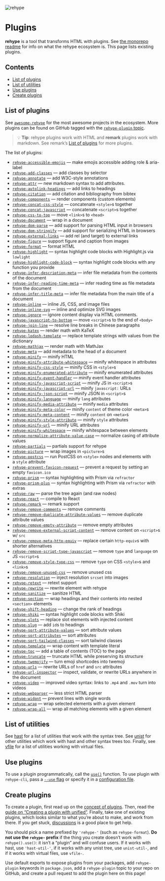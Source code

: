 ![rehype][logo]

# Plugins

**rehype** is a tool that transforms HTML with plugins.
See [the monorepo readme][rehype] for info on what the rehype ecosystem is.
This page lists existing plugins.

## Contents

*   [List of plugins](#list-of-plugins)
*   [List of utilities](#list-of-utilities)
*   [Use plugins](#use-plugins)
*   [Create plugins](#create-plugins)

## List of plugins

See [`awesome-rehype`][awesome-rehype] for the most awesome projects in the
ecosystem.
More plugins can be found on GitHub tagged with the
[`rehype-plugin` topic][topic].

> 💡 **Tip**: rehype plugins work with HTML and **remark** plugins work with
> markdown.
> See remark’s [List of plugins][remark-plugins] for more plugins.

The list of plugins:

*   [`rehype-accessible-emojis`](https://github.com/GaiAma/Coding4GaiAma/tree/HEAD/packages/rehype-accessible-emojis)
    — make emojis accessible adding role & aria-label
*   [`rehype-add-classes`](https://github.com/martypdx/rehype-add-classes)
    — add classes by selector
*   [`rehype-annotate`](https://github.com/baldurbjarnason/rehype-annotate)
    — add W3C-style annotations
*   [`rehype-attr`](https://github.com/jaywcjlove/rehype-attr)
    — new markdown syntax to add attributes.
*   [`rehype-autolink-headings`](https://github.com/rehypejs/rehype-autolink-headings)
    — add links to headings
*   [`rehype-citation`](https://github.com/timlrx/rehype-citation)
    — add citation and bibliography from bibtex
*   [`rehype-components`](https://github.com/marekweb/rehype-components)
    — render components (custom elements)
*   [`rehype-concat-css-style`](https://github.com/rehypejs/rehype-minify/tree/main/packages/rehype-concat-css-style)
    — concatenate `<style>`s together
*   [`rehype-concat-javascript`](https://github.com/rehypejs/rehype-minify/tree/main/packages/rehype-concat-javascript)
    — concatenate `<script>`s together
*   [`rehype-css-to-top`](https://github.com/rehypejs/rehype-minify/tree/main/packages/rehype-css-to-top)
    — move `<link>`s to `<head>`
*   [`rehype-document`](https://github.com/rehypejs/rehype-document)
    — wrap in a document
*   [`rehype-dom-parse`](https://github.com/rehypejs/rehype-dom/tree/main/packages/rehype-dom-parse)
    — add support for parsing HTML input in browsers
*   [`rehype-dom-stringify`](https://github.com/rehypejs/rehype-dom/tree/main/packages/rehype-dom-stringify)
    — add support for serializing HTML in browsers
*   [`rehype-external-links`](https://github.com/rehypejs/rehype-external-links)
    — add rel (and target) to external links
*   [`rehype-figure`](https://github.com/josestg/rehype-figure)
    — support figure and caption from images
*   [`rehype-format`](https://github.com/rehypejs/rehype-format)
    — format HTML
*   [`rehype-highlight`](https://github.com/rehypejs/rehype-highlight)
    — syntax highlight code blocks with Highlight.js via `lowlight`
*   [`rehype-highlight-code-block`](https://github.com/mapbox/rehype-highlight-code-block)
    — syntax highlight code blocks with any function you provide
*   [`rehype-infer-description-meta`](https://github.com/rehypejs/rehype-infer-description-meta)
    — infer file metadata from the contents of the document
*   [`rehype-infer-reading-time-meta`](https://github.com/rehypejs/rehype-infer-reading-time-meta)
    — infer reading time as file metadata from the document
*   [`rehype-infer-title-meta`](https://github.com/rehypejs/rehype-infer-title-meta)
    — infer file metadata from the main title of a document
*   [`rehype-inline`](https://github.com/marko-knoebl/rehype-inline)
    — inline JS, CSS, and image files
*   [`rehype-inline-svg`](https://github.com/JS-DevTools/rehype-inline-svg)
    — inline and optimize SVG images
*   [`rehype-ignore`](https://github.com/jaywcjlove/rehype-ignore)
    — ignore content display via HTML comments.
*   [`rehype-javascript-to-bottom`](https://github.com/rehypejs/rehype-minify/tree/main/packages/rehype-javascript-to-bottom)
    — move `<script>`s to the end of `<body>`
*   [`rehype-join-line`](https://github.com/unix/rehype-join-line)
    — resolve line breaks in Chinese paragraphs
*   [`rehype-katex`](https://github.com/remarkjs/remark-math/tree/main/packages/rehype-katex)
    — render math with KaTeX
*   [`rehype-lodash-template`](https://github.com/viktor-yakubiv/rehype-lodash-template)
    — replace template strings with values from the dictionary
*   [`rehype-mathjax`](https://github.com/remarkjs/remark-math/tree/main/packages/rehype-mathjax)
    — render math with MathJax
*   [`rehype-meta`](https://github.com/rehypejs/rehype-meta)
    — add metadata to the head of a document
*   [`rehype-minify`](https://github.com/rehypejs/rehype-minify)
    — minify HTML
*   [`rehype-minify-attribute-whitespace`](https://github.com/rehypejs/rehype-minify/tree/main/packages/rehype-minify-attribute-whitespace)
    — minify whitespace in attributes
*   [`rehype-minify-css-style`](https://github.com/rehypejs/rehype-minify/tree/main/packages/rehype-minify-css-style)
    — minify CSS in `<style>`s
*   [`rehype-minify-enumerated-attribute`](https://github.com/rehypejs/rehype-minify/tree/main/packages/rehype-minify-enumerated-attribute)
    — minify enumerated attributes
*   [`rehype-minify-event-handler`](https://github.com/rehypejs/rehype-minify/tree/main/packages/rehype-minify-event-handler)
    — minify event handler attributes
*   [`rehype-minify-javascript-script`](https://github.com/rehypejs/rehype-minify/tree/main/packages/rehype-minify-javascript-script)
    — minify JS in `<script>`s
*   [`rehype-minify-javascript-url`](https://github.com/rehypejs/rehype-minify/tree/main/packages/rehype-minify-javascript-url)
    — minify `javascript:` URLs
*   [`rehype-minify-json-script`](https://github.com/rehypejs/rehype-minify/tree/main/packages/rehype-minify-json-script)
    — minify JSON in `<script>`s
*   [`rehype-minify-language`](https://github.com/rehypejs/rehype-minify/tree/main/packages/rehype-minify-language)
    —  minify `lang` attributes
*   [`rehype-minify-media-attribute`](https://github.com/rehypejs/rehype-minify/tree/main/packages/rehype-minify-media-attribute)
    — minify `media` attributes
*   [`rehype-minify-meta-color`](https://github.com/rehypejs/rehype-minify/tree/main/packages/rehype-minify-meta-color)
    — minify `content` of theme color `<meta>`s
*   [`rehype-minify-meta-content`](https://github.com/rehypejs/rehype-minify/tree/main/packages/rehype-minify-meta-content)
    — minify `content` on `<meta>`s
*   [`rehype-minify-style-attribute`](https://github.com/rehypejs/rehype-minify/tree/main/packages/rehype-minify-style-attribute)
    — minify `style` attributes
*   [`rehype-minify-url`](https://github.com/rehypejs/rehype-minify/tree/main/packages/rehype-minify-url)
    — minify URL attributes
*   [`rehype-minify-whitespace`](https://github.com/rehypejs/rehype-minify/tree/main/packages/rehype-minify-whitespace)
    — minify whitespace between elements
*   [`rehype-normalize-attribute-value-case`](https://github.com/rehypejs/rehype-minify/tree/main/packages/rehype-normalize-attribute-value-case)
    — normalize casing of attribute values
*   [`rehype-partials`](https://github.com/mrzmmr/rehype-partials)
    — partials support for rehype
*   [`rehype-picture`](https://github.com/rehypejs/rehype-picture)
    — wrap images in `<picture>`s
*   [`rehype-postcss`](https://github.com/viktor-yakubiv/rehype-postcss)
    — run PostCSS on `<style>` nodes and elements with a `style` attribute
*   [`rehype-prevent-favicon-request`](https://github.com/rehypejs/rehype-minify/tree/main/packages/rehype-prevent-favicon-request)
    — prevent a request by setting an empty `favicon.ico`
*   [`rehype-prism`](https://github.com/mapbox/rehype-prism)
    — syntax highlighting with Prism via `refractor`
*   [`rehype-prism-plus`](https://github.com/timlrx/rehype-prism-plus)
    — syntax highlighting with Prism via `refractor` with extras
*   [`rehype-raw`](https://github.com/rehypejs/rehype-raw)
    — parse the tree again (and raw nodes)
*   [`rehype-react`](https://github.com/rehypejs/rehype-react)
    — compile to React
*   [`rehype-remark`](https://github.com/rehypejs/rehype-remark)
    — remark support
*   [`rehype-remove-comments`](https://github.com/rehypejs/rehype-minify/tree/main/packages/rehype-remove-comments)
    — remove comments
*   [`rehype-remove-duplicate-attribute-values`](https://github.com/rehypejs/rehype-minify/tree/main/packages/rehype-remove-duplicate-attribute-values)
    — remove duplicate attribute values
*   [`rehype-remove-empty-attribute`](https://github.com/rehypejs/rehype-minify/tree/main/packages/rehype-remove-empty-attribute)
    — remove empty attributes
*   [`rehype-remove-external-script-content`](https://github.com/rehypejs/rehype-minify/tree/main/packages/rehype-remove-external-script-content)
    — remove content on `<script>`s w/ `src`
*   [`rehype-remove-meta-http-equiv`](https://github.com/rehypejs/rehype-minify/tree/main/packages/rehype-remove-meta-http-equiv)
    — replace certain `http-equiv`s with shorter alternatives
*   [`rehype-remove-script-type-javascript`](https://github.com/rehypejs/rehype-minify/tree/main/packages/rehype-remove-script-type-javascript)
    — remove `type` and `language` on JS `<script>`s
*   [`rehype-remove-style-type-css`](https://github.com/rehypejs/rehype-minify/tree/main/packages/rehype-remove-style-type-css)
    — remove `type` on CSS `<style>`s and `<link>`s
*   [`rehype-remove-unused-css`](https://github.com/nzt/rehype-remove-unused-css)
    — remove unused css
*   [`rehype-resolution`](https://github.com/michaelnisi/rehype-resolution)
    — inject resolution `srcset` into images
*   [`rehype-retext`](https://github.com/rehypejs/rehype-retext)
    — retext support
*   [`rehype-rewrite`](https://github.com/jaywcjlove/rehype-rewrite)
    — rewrite element with rehype
*   [`rehype-sanitize`](https://github.com/rehypejs/rehype-sanitize)
    — sanitize HTML
*   [`rehype-section`](https://github.com/agentofuser/rehype-section)
    — wrap headings and their contents into nested `<section>` elements
*   [`rehype-shift-heading`](https://github.com/rehypejs/rehype-shift-heading)
    — change the rank of headings
*   [`rehype-shiki`](https://github.com/rsclarke/rehype-shiki)
    — syntax highlight code blocks with Shiki
*   [`rehype-slots`](https://github.com/marekweb/rehype-slots)
    — replace slot elements with injected content
*   [`rehype-slug`](https://github.com/rehypejs/rehype-slug)
    — add `id`s to headings
*   [`rehype-sort-attribute-values`](https://github.com/rehypejs/rehype-minify/tree/main/packages/rehype-sort-attribute-values)
    — sort attribute values
*   [`rehype-sort-attributes`](https://github.com/rehypejs/rehype-minify/tree/main/packages/rehype-sort-attributes)
    — sort attributes
*   [`rehype-sort-tailwind-classes`](https://github.com/bitcrowd/rehype-sort-tailwind-classes)
    — sort tailwind classes
*   [`rehype-template`](https://github.com/nzt/rehype-template)
    — wrap content with template literal
*   [`rehype-toc`](https://github.com/JS-DevTools/rehype-toc)
    — add a table of contents (TOC) to the page
*   [`rehype-truncate`](https://github.com/luk707/rehype-truncate)
    — truncate HTML while preserving its structure
*   [`rehype-twemojify`](https://github.com/cliid/rehype-twemojify)
    — turn emoji shortcodes into twemoji
*   [`rehype-urls`](https://github.com/brechtcs/rehype-urls)
    — rewrite URLs of `href` and `src` attributes
*   [`rehype-url-inspector`](https://github.com/JS-DevTools/rehype-url-inspector)
    — inspect, validate, or rewrite URLs anywhere in the document
*   [`rehype-video`](https://jaywcjlove.github.io/rehype-video)
    — improved video syntax: links to `.mp4` and `.mov` turn into videos
*   [`rehype-webparser`](https://github.com/Prettyhtml/prettyhtml/tree/HEAD/packages/rehype-webparser)
    — less strict HTML parser
*   [`rehype-widont`](https://github.com/radiojhero/rehype-widont)
    — prevent lines with single words
*   [`rehype-wrap`](https://github.com/mrzmmr/rehype-wrap)
    — wrap selected elements with a given element
*   [`rehype-wrap-all`](https://github.com/florentb/rehype-wrap-all)
    — wrap all matching elements with a given element

## List of utilities

See [hast][hast-util] for a list of utilities that work with the syntax tree.
See [unist][unist-util] for other utilities which work with hast and other
syntax trees too.
Finally, see [vfile][vfile-util] for a list of utilities working with virtual
files.

## Use plugins

To use a plugin programmatically, call the [`use()`][unified-use] function.
To use plugin with `rehype-cli`, pass a [`--use` flag][unified-args-use] or
specify it in a [configuration file][config-file-use].

## Create plugins

To create a plugin, first read up on the [concept of plugins][unified-plugins].
Then, read the [guide on “Creating a plugin with unified”][guide].
Finally, take one of existing plugins, which looks similar to what you’re about
to make, and work from there.
If you get stuck, [discussions][] is a good place to get help.

You should pick a name prefixed by `'rehype-'` (such as `rehype-format`).
**Do not use the `rehype-` prefix** if the thing you create doesn’t work with
`rehype().use()`: it isn’t a “plugin” and will confuse users.
If it works with hast, use `'hast-util-'`, if it works with any unist tree, use
`unist-util-`, and if it works with virtual files, use `vfile-`.

Use default exports to expose plugins from your packages, add `rehype-plugin`
keywords in `package.json`, add a `rehype-plugin` topic to your repo on GitHub,
and create a pull request to add the plugin here on this page!

<!--Definitions:-->

[logo]: https://raw.githubusercontent.com/rehypejs/rehype/cb624bd/logo.svg?sanitize=true

[rehype]: https://github.com/rehypejs/rehype

[awesome-rehype]: https://github.com/rehypejs/awesome-rehype

[topic]: https://github.com/topics/rehype-plugin

[hast-util]: https://github.com/syntax-tree/hast#list-of-utilities

[unist-util]: https://github.com/syntax-tree/unist#unist-utilities

[vfile-util]: https://github.com/vfile/vfile#utilities

[unified-use]: https://github.com/unifiedjs/unified#processoruseplugin-options

[unified-args-use]: https://github.com/unifiedjs/unified-args#--use-plugin

[config-file-use]: https://github.com/unifiedjs/unified-engine/blob/main/doc/configure.md#plugins

[unified-plugins]: https://github.com/unifiedjs/unified#plugin

[guide]: https://unifiedjs.com/learn/guide/create-a-plugin/

[discussions]: https://github.com/rehypejs/rehype/discussions

[remark-plugins]: https://github.com/remarkjs/remark/blob/main/doc/plugins.md#list-of-plugins
